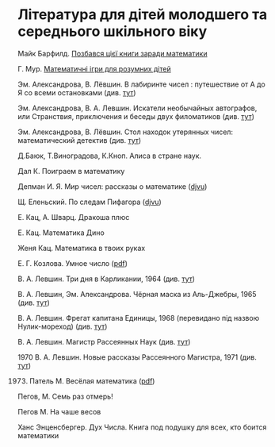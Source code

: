 # Література для дітей молодшего та середнього шкільного віку

Майк Барфилд. [Позбався цієї книги заради математики](https://bookclub.ua/catalog/books/learning/pozbavsya-ciieyi-knigi-zaradi-matematiki) 

Г. Мур. [Математичні ігри для розумних дітей](https://bookclub.ua/catalog/books/childbooks_7_12_years/matematichni-igri-dlya-rozumnih-ditey)



Эм. Александрова, В. Лёвшин. В лабиринте чисел : путешествие от А до Я со всеми остановками \(див. [тут](https://royallib.com/book/aleksandrova_emiliya/v_labirinte_chisel.html)\)

Эм. Александрова, В. А. Левшин. Искатели необычайных автографов, или Странствия, приключения и беседы двух филоматиков \(див. [тут](https://bookscafe.net/book/iskateli_neobychaynyh_avtografov-153513.html)\)

Эм. Александрова, В. Лёвшин. Стол находок утерянных чисел: математический детектив \(див. [тут](https://bookscafe.net/book/aleksandrova_emiliya-stol_nahodok_uteryannyh_chisel-163665.html)\)

Д.Баюк, Т.Виноградова, К.Кноп. Алиса в стране наук. 

Дал К. Поиграем в математику 

Депман И. Я. Мир чисел: рассказы о математике \([djvu](http://pyrkov-professor.ru/Portals/0/Mediateka/School/depman_i_ya_rasskazy_o_matematike.djvu)\)

Щ. Еленьский. По следам Пифагора \([djvu](https://sheba.spb.ru/s/knigi/pifagor-zanimat-1961.djvu)\)

Е. Кац, А. Шварц. Дракоша плюс 

Е. Кац. Математика Дино

Женя Кац. Математика в твоих руках

Е. Г. Козлова. Умное число \([pdf](https://math.ru/lib/files/pdf/Umnoe_chislo.pdf)\)

В. А. Левшин. Три дня в Карликании, 1964 \(див. [тут](https://royallib.com/book/levshin_vladimir/tri_dnya_v_karlikanii.html)\)

В. А. Левшин, Эм. Александрова. Чёрная маска из Аль-Джебры, 1965 \(див. [тут](https://royallib.com/book/levshin_vladimir/chernaya_maska_iz_al_dgebri.html)\)

В. А. Левшин. Фрегат капитана Единицы, 1968 \(перевидано під назвою Нулик-мореход\) \(див. [тут](https://royallib.com/book/levshin_vladimir/fregat_kapitana_edinitsi.html)\)

В. А. Левшин. Магистр Рассеянных Наук \(див. [тут](https://royallib.com/book/levshin_vladimir/magistr_rasseyannih_nauk.html)\)

1970 В. А. Левшин. Новые рассказы Рассеянного Магистра, 1971 \(див. [тут](https://royallib.com/book/levshin_vladimir/novie_rasskazi_rasseyannogo_magistra.html)\) 

1973. Патель М. Весёлая математика \([pdf](https://yadi.sk/i/WBEKefjxuq5mz)\)

Пегов, М. Семь раз отмерь! 

Пегов М. На чаше весов 

Ханс Энценсбергер. Дух Числа. Книга под подушку для всех, кто боится математики

